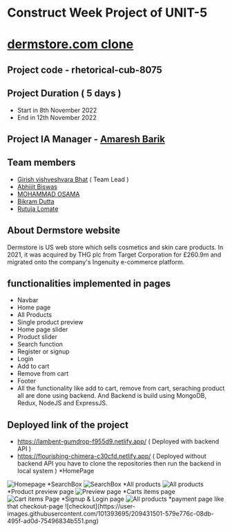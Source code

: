 # Construct Week Project of UNIT-5

# [dermstore.com clone](https://www.dermstore.com/)

## Project code - rhetorical-cub-8075

## Project Duration ( 5 days )

- Start in 8th November 2022
- End in 12th November 2022

## Project IA Manager - [Amaresh Barik](https://github.com/amareshcoding)

## Team members

- [Girish vishveshvara Bhat](https://github.com/1Gireesh) ( Team Lead )
- [Abhijit Biswas](https://github.com/abhijitnr)
- [MOHAMMAD OSAMA](https://github.com/osamakhan9)
- [Bikram Dutta](https://github.com/bikramboss8055)
- [Rutuja Lomate](https://github.com/Rutujalomate)

## About Dermstore website

Dermstore is US web store which sells cosmetics and skin care products. In 2021, it was acquired by THG plc from Target Corporation for £260.9m and migrated onto the company's Ingenuity e-commerce platform.

## functionalities implemented in pages

- Navbar
- Home page
- All Products
- Single product preview 
- Home page slider
- Product slider
- Search function
- Register or signup
- Login
- Add to cart
- Remove from cart
- Footer
- All the functionality like add to cart, remove from cart, seraching product all are done using backend. And Backend is build using MongoDB, Redux, NodeJS and ExpressJS.

## Deployed link of the project

- https://lambent-gumdrop-f955d9.netlify.app/ ( Deployed with backend API )
- https://flourishing-chimera-c30cfd.netlify.app/ ( Deployed without backend API you have to clone the repositories then run the backend in local system )
*HomePage
<img src="https://i.imgur.com/2DPQevY.png" alt="Homepage" />
*SearchBox
<img src="https://i.imgur.com/BiGDZ1b.png" alt="SearchBox" />
*All products
<img src="https://i.imgur.com/8VJEagZ.png" alt="All products" />
*Product preview page
<img src="https://i.imgur.com/wBj6QFp.png" alt="Preview page" />
*Carts items page
<img src="https://i.imgur.com/IyQZhsk.png" alt="Cart items Page" />
*Signup & Login page
<img src="https://i.imgur.com/5nSvHdz.png" alt="All products" />
*payment page like that checkout-page
![checkout](https://user-images.githubusercontent.com/101393695/209431501-579e776c-08db-495f-ad0d-75496834b551.png)

